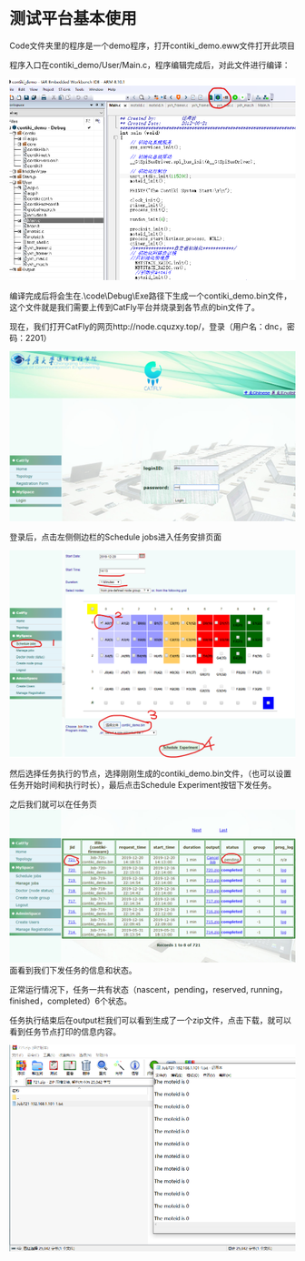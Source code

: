 # 测试平台基本使用

Code文件夹里的程序是一个demo程序，打开contiki_demo.eww文件打开此项目

程序入口在contiki_demo/User/Main.c，程序编辑完成后，对此文件进行编译：

![image13](..\附件\image13.png)

编译完成后将会生在.\code\Debug\Exe路径下生成一个contiki_demo.bin文件，这个文件就是我们需要上传到CatFly平台并烧录到各节点的bin文件了。

现在，我们打开CatFly的网页http://node.cquzxy.top/，登录（用户名：dnc，密码：2201）

![image14](..\附件\image14.png)

登录后，点击左侧侧边栏的Schedule jobs进入任务安排页面

![image15](..\附件\image15.png)

然后选择任务执行的节点，选择刚刚生成的contiki_demo.bin文件，（也可以设置任务开始时间和执行时长），最后点击Schedule Experiment按钮下发任务。



之后我们就可以在任务页![image16](..\附件\image16.png)面看到我们下发任务的信息和状态。

正常运行情况下，任务一共有状态（nascent，pending，reserved, running，finished，completed）6个状态。

任务执行结束后在output栏我们可以看到生成了一个zip文件，点击下载，就可以看到任务节点打印的信息内容。

![image17](..\附件\image17.png)